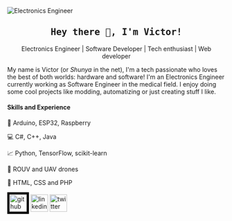 ![Electronics Engineer](https://raw.githubusercontent.com/sagar-viradiya/sagar-viradiya/master/resources/banner.png)
<h2 align='center'><samp><strong>Hey there 👋, I'm Victor!</strong></samp></h2>
<p align='center'>Electronics Engineer | Software Developer | Tech enthusiast | Web developer</p>

My name is Victor (or *Shunya* in the net), I'm a tech passionate who loves the best of both worlds: hardware and software! I'm an Electronics Engineer currently working as Software Engineer in the medical field. I enjoy doing some cool projects like modding, automatizing or just creating stuff I like.

#### Skills and Experience
:robot: Arduino, ESP32, Raspberry

:computer: C#, C++, Java

:chart_with_upwards_trend: Python, TensorFlow, scikit-learn

:helicopter: ROUV and UAV drones

:newspaper: HTML, CSS and PHP

[<img src='https://cdn.jsdelivr.net/npm/simple-icons@3.0.1/icons/github.svg' alt='github' height='40' style='border:5px solid black'>](https://github.com/Shunya-sama)  [<img src='https://cdn.jsdelivr.net/npm/simple-icons@3.0.1/icons/linkedin.svg' alt='linkedin' height='40'>](https://www.linkedin.com/in/victorluquemartinez/)  [<img src='https://cdn.jsdelivr.net/npm/simple-icons@3.0.1/icons/twitter.svg' alt='twitter' height='40'>](https://twitter.com/ItsShunya)  

